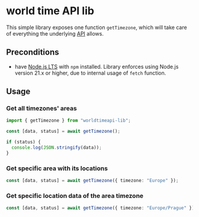 # world time API lib

This simple library exposes one function `getTimezone`, which will take care
of everything the underlying [API](https://worldtimeapi.org/) allows.

## Preconditions

- have [Node.js LTS](https://nodejs.org) with `npm` installed. Library enforces using
  Node.js version 21.x or higher, due to internal usage of `fetch` function.

## Usage

### Get all timezones' areas

```ts
import { getTimezone } from "worldtimeapi-lib";

const [data, status] = await getTimezone();

if (status) {
  console.log(JSON.stringify(data));
}
```

### Get specific area with its locations

```ts
const [data, status] = await getTimezone({ timezone: "Europe" });
```

### Get specific location data of the area timezone

```ts
const [data, status] = await getTimezone({ timezone: "Europe/Prague" });
```
